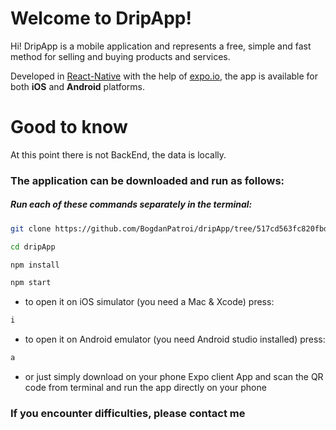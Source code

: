 # Welcome to DripApp!

Hi! DripApp is a mobile application and represents a free, simple and fast method for selling and buying products and services.

Developed in [React-Native](https://reactnative.dev/) with the help of [expo.io](expo.io), the app is available for both **iOS** and **Android** platforms.

# Good to know

At this point there is not BackEnd, the data is locally.

### The application can be downloaded and run as follows:

##### Run each of these commands separately in the terminal:

```sh
git clone https://github.com/BogdanPatroi/dripApp/tree/517cd563fc820fbdbc91e88eff28962dbbf3d665
```

```sh
cd dripApp
```

```sh
npm install
```

```sh
npm start
```

- to open it on iOS simulator (you need a Mac & Xcode) press:

```sh
i
```

- to open it on Android emulator (you need Android studio installed) press:

```sh
a
```

- or just simply download on your phone Expo client App and scan the QR code from terminal and run the app directly on your phone

### If you encounter difficulties, please contact me
